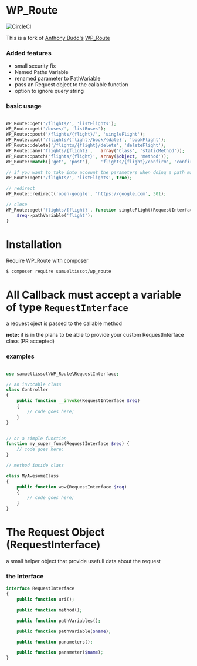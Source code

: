 WP_Route
====

[![CircleCI](https://circleci.com/gh/SamuelTissot/WP_Route/tree/master.svg?style=svg)](https://circleci.com/gh/SamuelTissot/WP_Route/tree/master)

This is a fork of [Anthony Budd's](https://github.com/anthonybudd) [WP_Route](https://github.com/anthonybudd/WP_Route)

### Added features 
- small security fix
- Named Paths Variable
- renamed parameter to PathVariable
- pass an Request object to the callable function
- option to ignore query string


### basic usage
```php

WP_Route::get('/flights/', 'listFlights');
WP_Route::get('/buses/', 'listBuses');
WP_Route::post('/flights/{flight}/', 'singleFlight');
WP_Route::put('/flights/{flight}/book/{date}', 'bookFlight');
WP_Route::delete('/flights/{flight}/delete', 'deleteFlight');
WP_Route::any('flights/{flight}',   array('Class', 'staticMethod'));
WP_Route::patch('flights/{flight}', array($object, 'method'));
WP_Route::match(['get', 'post'],    'flights/{flight}/confirm', 'confirmFlight');

// if you want to take into account the parameters when doing a path match 
WP_Route::get('/flights/', 'listFlights', true);

// redirect
WP_Route::redirect('open-google', 'https://google.com', 301);

// close
WP_Route::get('flights/{flight}', function singleFlight(RequestInterface $req) {
    $req->pathVariable('flight');
}

```

# Installation

Require WP_Route with composer

```
$ composer require samueltissot/wp_route
```


# All Callback must accept a variable of type `RequestInterface`
a request oject is passed to the callable method

**note:** it is in the plans to be able to provide your custom RequestInterface class (PR accepted)

### examples
```php

use samueltissot\WP_Route\RequestInterface;

// an invocable class
class Controller
{
    public function __invoke(RequestInterface $req)
    {
        // code goes here;
    }
}


// or a simple function
function my_super_func(RequestInterface $req) {
    // code goes here;
}

// method inside class

class MyAwesomeClass
{
    public function wow(RequestInterface $req)
    {
        // code goes here;
    }
}

```


# The Request Object (RequestInterface)
a small helper object that provide usefull data about the request

### the Interface
```php
interface RequestInterface
{
    public function uri();

    public function method();

    public function pathVariables();

    public function pathVariable($name);

    public function parameters();

    public function parameter($name);
}
```
